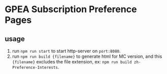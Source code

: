 # GPEA Subscription Preference Pages


## usage
1. run `npm run start` to start http-server on `port:8080`.
1. run `npm run build {filename}` to generate html for MC version, and this `{filename}` excludes the file extension, ex: `npm run build zh-Preference-Interests`.